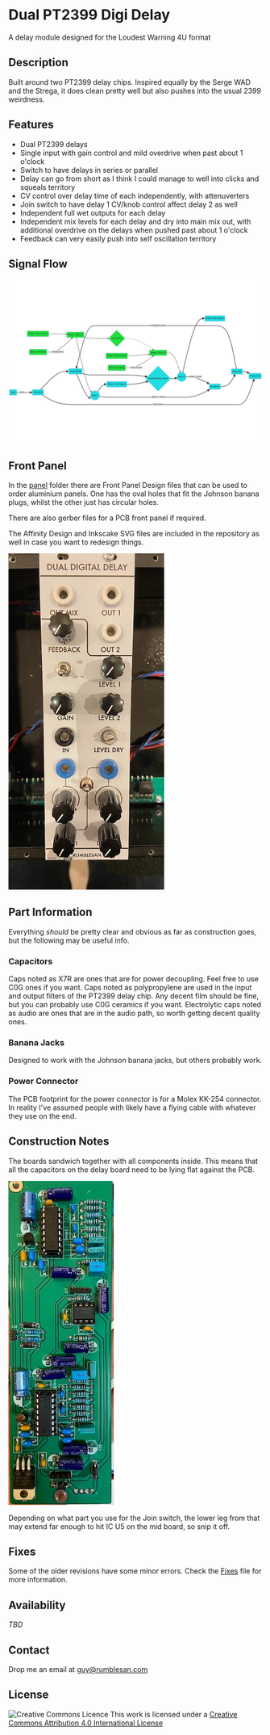 # Dual PT2399 Digi Delay

A delay module designed for the Loudest Warning 4U format


## Description

Built around two PT2399 delay chips.
Inspired equally by the Serge WAD and the Strega, it does clean pretty well but also pushes into the usual 2399 weirdness.

## Features

 * Dual PT2399 delays
 * Single input with gain control and mild overdrive when past about 1 o'clock
 * Switch to have delays in series or parallel
 * Delay can go from short as I think I could manage to well into clicks and squeals territory
 * CV control over delay time of each independently, with attenuverters
 * Join switch to have delay 1 CV/knob control affect delay 2 as well
 * Independent full wet outputs for each delay
 * Independent mix levels for each delay and dry into main mix out, with additional overdrive on the delays when pushed past about 1 o'clock
 * Feedback can very easily push into self oscillation territory

## Signal Flow

![Signal flow diagram](./images/signalflow.png)

## Front Panel

In the [panel](./panel) folder there are Front Panel Design files that can be used to order aluminium panels. One has the oval holes that fit the Johnson banana plugs, whilst the other just has circular holes.

There are also gerber files for a PCB front panel if required.

The Affinity Design and Inkscake SVG files are included in the repository as well in case you want to redesign things.

![Module front panel](./images/panel.jpg)

## Part Information

Everything *should* be pretty clear and obvious as far as construction goes, but the following may be useful info.

### Capacitors

Caps noted as X7R are ones that are for power decoupling. Feel free to use C0G ones if you want.
Caps noted as polypropylene are used in the input and output filters of the PT2399 delay chip. Any decent film should be fine, but you can probably use C0G ceramics if you want.
Electrolytic caps noted as audio are ones that are in the audio path, so worth getting decent quality ones.

### Banana Jacks

Designed to work with the Johnson banana jacks, but others probably work.

### Power Connector

The PCB footprint for the power connector is for a Molex KK-254 connector. In reality I've assumed people with likely have a flying cable with whatever they use on the end.

## Construction Notes

The boards sandwich together with all components inside. This means that all the capacitors on the delay board need to be lying flat against the PCB.

![Delay board construction](./images/delay-board-construction.jpg)

Depending on what part you use for the Join switch, the lower leg from that may extend far enough to hit IC U5 on the mid board, so snip it off.

## Fixes

Some of the older revisions have some minor errors. Check the [Fixes](./fixes.md) file for more information.

## Availability

*TBD*

## Contact

Drop me an email at guy@rumblesan.com


## License

![Creative Commons Licence]("https://i.creativecommons.org/l/by/4.0/88x31.png")
This work is licensed under a [Creative Commons Attribution 4.0 International License]("http://creativecommons.org/licenses/by/4.0/")
